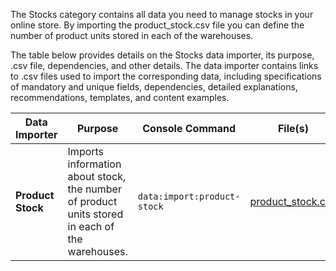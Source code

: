 The Stocks category contains all data you need to manage stocks in your online store. 
By importing the product_stock.csv file you can define the number of product units stored in each of the warehouses.

The table below provides details on the Stocks data importer, its purpose, .csv file, dependencies, and other details. The data importer contains links to .csv files used to import the corresponding data, including specifications of mandatory and unique fields, dependencies, detailed explanations, recommendations, templates, and content examples.

| Data Importer | Purpose | Console Command| File(s) | Dependencies |
| --- | --- | --- | --- |--- |
| **Product Stock**   | Imports information about stock, the number of product units stored in each of the warehouses. |`data:import:product-stock` |[product_stock.csv](https://documentation.spryker.com/docs/file-details-product-stockcsv) |<ul><li>[product_concrete.csv](https://documentation.spryker.com/docs/file-details-product-concretecsv)</li><li>[warehouse.csv](https://documentation.spryker.com/docs/file-details-warehousecsv)</li></ul> |